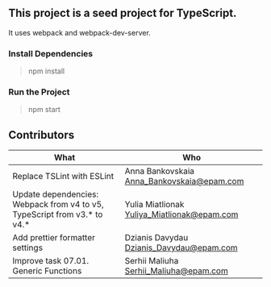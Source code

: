 ## This project is a seed project for TypeScript.

It uses webpack and webpack-dev-server.

### Install Dependencies
> npm install

### Run the Project
> npm start

## Contributors
| What                                                                       | Who                                          |
| -------------------------------------------------------------------------- |----------------------------------------------|
| Replace TSLint with ESLint                                                 | Anna Bankovskaia <Anna_Bankovskaia@epam.com> |
| Update dependencies: Webpack from v4 to v5, TypeScript from v3.* to v4.*   | Yulia Miatlionak <Yuliya_Miatlionak@epam.com>|
| Add prettier formatter settings                                            | Dzianis Davydau <Dzianis_Davydau@epam.com>   |
| Improve task 07.01. Generic Functions                                      | Serhii Maliuha <Serhii_Maliuha@epam.com>     |